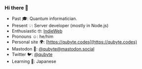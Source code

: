 ### Hi there 👋

- Past 🎓: Quantum informatician.
- Present 💡: Server developer (mostly in Node.js)
- Enthusiastic 🤓: [IndieWeb](https://indieweb.org/)
- Pronouns ☺️: he/him
- Personal site 🌍: [https://qubyte.codes](https://qubyte.codes)
- Mastodon 🦣: <a rel="nofollow me"  href="https://mastodon.social/@qubyte" rel="nofollow me">@qubyte@mastodon.social</a>
- Twitter 🐦: [@qubyte](https://twitter.com/qubyte)
- Learning 📖: Japanese
